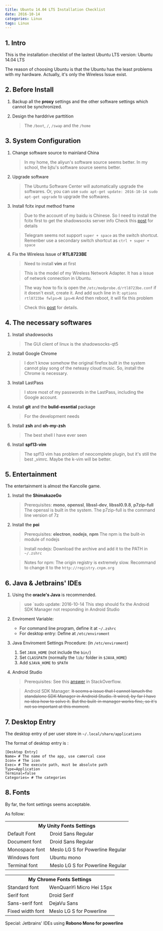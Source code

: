 ```yaml
---
title: Ubuntu 14.04 LTS Installation Checklist
date: 2016-10-14
categories: Linux
tags: Linux
---
```




## 1. Intro

This is the installation checklist of the lastest Ubuntu LTS version: Ubuntu 14.04 LTS

The reason of choosing Ubuntu is that the Ubuntu has the least problems with my hardware.
Actually, it's only the Wireless Issue exist.


<!-- more -->

## 2. Before Install

1. Backup all the **proxy** settings and the other software settings which cannot be synchronized.

2. Design the harddrive parttition

    > The `/boot`, `/`, `/swap` and the `/home`

## 3. System Configuration

1. Change software source to mainland China

    > In my home, the aliyun's software source seems better.
    In my school, the bjtu's software source seems better.

2. Upgrade software

    > The Ubuntu Software Center will automatically upgrade the softwares.
    Or, you can use
    `sudo apt-get update: 2016-10-14
    sudo apt-get upgrade`
    to upgrade the softwares.

3. Install fcitx input method frame

    > Due to the account of my baidu is Chinese.
    So I need to install the fcitx first to get the shadowsocks server info
    Check this [post](https://blogs.fsfe.org/stefan.a/2014/09/23/set-up-fcitx-chinese-and-japanese-language-input-ubuntu-14-04/) for details

    > Telegram seems not support `super + space` as  the switch shortcut.
    Remenber use a secondary switch shortcut as `ctrl + super + space`

4. Fix the Wireless Issue of **RTL8723BE**

    > Need to install **vim** at first

    > This is the model of my Wireless Network Adapter.
    It has a issue of network connection in Ubuntu.

    > The way how to fix is open the
    `/etc/modprobe.d/rtl8723be.conf`
    if it doesn't exsit, create it.
    And add such line in it:
    `options rtl8723be fwlps=N ips=N`
    And then reboot, it will fix this problem

    > Check this [post](http://www.dedoimedo.com/computers/ubuntu-trusty-realtek.html) for details.

## 4. The necessary softwares

1. Install shadowsocks

    > The GUI client of linux is the shadowsocks-qt5

2. Install Google Chrome

    > I don't know somehow the original firefox bulit in the system cannot play song of the neteasy cloud music.
    So, install the Chrome is necessary.

3. Install LastPass

    > I store most of my passwords in the LastPass, including the Google account.

4. Install **git** and the **bulid-essntial** package

    > For the development needs

5. Install **zsh** and **oh-my-zsh**

    > The best shell I have ever seen

5. Install **spf13-vim**

    > The spf13 vim has problem of neocomplete plugin, but it's still the best _vimrc.
    Maybe the k-vim will be better.




## 5. Entertainment

The entertainment is almost the Kancolle game.

1. Install the **ShimakazeGo**

    > Prerequisites:
    **mono**, **openssl**, **libssl-dev**, **libssl0.9.8**, **p7zip-full**
    The openssl is built in the system.
    The p7zip-full is the command line version of 7z

2. Install the **poi**

    > Prerequisites:
    **electron**, **nodejs**, **npm**
    The npm is the bulit-in module of nodejs

    > Install nodejs:
    Download the archive and add it to the PATH in `~/.zshrc`

    > Notes for npm:
    The origin registry is extremely slow.
    Recommand to change it to the `http://registry.cnpm.org`

## 6. Java & Jetbrains' IDEs

1. Using the **oracle's Java** is recommended.

    > use
    `sudo update: 2016-10-14
    This step should fix the Android SDK Manager not responding in Android Studio

2. Enviroment Variable:
    - For command line program, define it at `~/.zshrc`
    - For desktop entry: Define at `/etc/enviroment`
3. Java Enviroment Settings Procedure: (in `/etc/enviroment`)
    1. Set `JAVA_HOME` (not include the `bin/`)
    2. Set `CLASSPATH` (normally the `lib/` folder in `$JAVA_HOME`)
    3. Add `$JAVA_HOME` to `$PATH`

4. Android Studio

    > Prerequisites:
    See this [answer](http://stackoverflow.com/a/29242123) in StackOverflow.

    > Android SDK Manager:
    ~~It seems a issue that I cannot lanuch the standalone SDK Manager in Android Studio.
    It wired, by far I have no idea how to solve it.~~
    ~~But the bulit-in manager works fine, so it's not so important at this moment.~~




## 7. Desktop Entry

The desktop entry of per user store in
`~/.local/share/applications`

The format of desktop entry is :

```script
[Desktop Entry]
Name= # The name of the app, use camercal case
Icon= # The icon
Exec= # The execute path, must be absolute path
Type=Application
Terminal=false
Categories= # The categories
```

## 8. Fonts

By far, the font settings seems acceptable.

As follow:

<table>
<th colspan="2" style="text-align:center">My Unity Fonts Settings</th>
<tr>
<td>Default Font</td>
<td>Droid Sans Regular</td>
</tr>

<tr>
<td>Document font</td>
<td>Droid Sans Regular</td>
</tr>

<tr>
<td>Monospace font</td>
<td>Meslo LG S for Powerline Regular</td>
</tr>

<tr>
<td>Windows font</td>
<td>Ubuntu mono</td>
</tr>

<tr>
<td>Terminal font</td>
<td>Meslo LG S for Powerline Regular</td>
</tr>

</table>

<table>
<th colspan="2" style="text-align:center">My Chrome Fonts Settings</th>

<tr>
<td>Standard font</td>
<td>WenQuanYi Micro Hei 15px</td>
</tr>

<tr>
<td>Serif font</td>
<td>Droid Serif</td>
</tr>

<tr>
<td>Sans-serif font</td>
<td>DejaVu Sans</td>
</tr>

<tr>
<td>Fixed width font</td>
<td>Meslo LG S for Powerline</td>
</tr>
</table>

Special: Jetbrains' IDEs using **Robono Mono for powerline**
